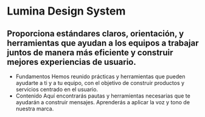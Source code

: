 # Lumina Design System
## Proporciona estándares claros, orientación, y herramientas que ayudan a los equipos a trabajar juntos de manera más eficiente y construir mejores experiencias de usuario.

- Fundamentos
    Hemos reunido prácticas y herramientas que pueden ayudarte a ti y a tu equipo, con el objetivo de construir productos y servicios centrado en el usuario.
- Contenido
    Aquí encontrarás pautas y herramientas necesarias que te ayudarán a construir mensajes. Aprenderás a aplicar la voz y tono de nuestra marca.
